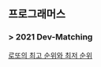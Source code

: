 ## 프로그래머스
### > 2021 Dev-Matching
[로또의 최고 순위와 최저 순위](https://programmers.co.kr/learn/courses/30/lessons/77484)
